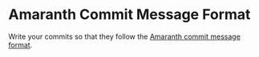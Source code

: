 # Amaranth Commit Message Format

Write your commits so that they follow the [Amaranth commit message
format][amaranth].

[amaranth]: <https://github.com/sean-hut/amaranth-commit-message-format/blob/develop/amaranth-commit-message-format.md>
